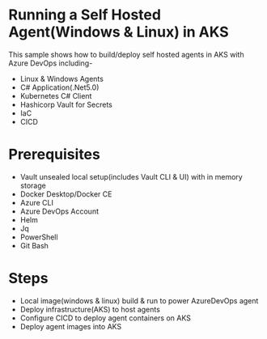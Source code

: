 
# Running a Self Hosted Agent(Windows & Linux) in AKS
This sample shows how to build/deploy self hosted agents in AKS with Azure DevOps including-
- Linux & Windows Agents
- C# Application(.Net5.0)
- Kubernetes C# Client
- Hashicorp Vault for Secrets
- IaC
- CICD

# Prerequisites
- Vault unsealed local setup(includes Vault CLI & UI) with in memory storage
- Docker Desktop/Docker CE
- Azure CLI
- Azure DevOps Account
- Helm
- Jq
- PowerShell
- Git Bash

# Steps
- Local image(windows & linux) build & run to power AzureDevOps agent
- Deploy infrastructure(AKS) to host agents
- Configure CICD to deploy agent containers on AKS 
- Deploy agent images into AKS
